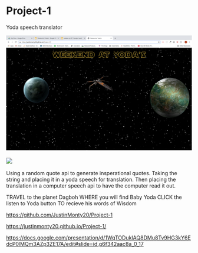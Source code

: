 # Project-1
Yoda speech translator

![](./assets/screen-shots/indexSC.png)

![](./assets/screen-shots/yodaHome.png)

Using a random quote api to generate insperational quotes.
Taking the string and placing it in a yoda speech for translation.
Then placing the translation in a computer speech api to have the computer read it out.

TRAVEL to the planet Dagboh
WHERE you will find Baby Yoda
CLICK the listen to Yoda button
TO recieve his words of Wisdom


https://github.com/JustinMonty20/Project-1

https://justinmonty20.github.io/Project-1/

https://docs.google.com/presentation/d/1WqTODukIAQ8DMu8Tv9HG3kY6EdcP0lMQm3AZp3ZE17A/edit#slide=id.g6f342aac8a_0_17


